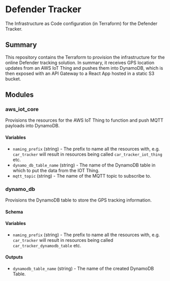 # Defender Tracker
The Infrastructure as Code configuration (in Terraform) for the Defender Tracker.

## Summary
This repository contains the Terraform to provision the infrastructure for the online Defender tracking solution. In summary, it receives GPS location updates from an AWS IoT Thing and pushes them into DynamoDB, which is then exposed with an API Gateway to a React App hosted in a static S3 bucket.

## Modules 

### aws_iot_core
Provisions the resources for the AWS IoT Thing to function and push MQTT payloads into DynamoDB.

#### Variables

- `naming_prefix` (string) - The prefix to name all the resources with, e.g. `car_tracker` will result in resources being called `car_tracker_iot_thing` etc.
- `dynamo_db_table_name` (string) - The name of the DynamoDB table in which to put the data from the IOT Thing.
- `mqtt_topic` (string) - The name of the MQTT topic to subscribe to.

### dynamo_db
Provisions the DynamoDB table to store the GPS tracking information.

#### Schema

#### Variables

- `naming_prefix` (string) - The prefix to name all the resources with, e.g. `car_tracker` will result in resources being called `car_tracker_dynamodb_table` etc.

#### Outputs

- `dynamodb_table_name` (string) - The name of the created DynamoDB Table.
